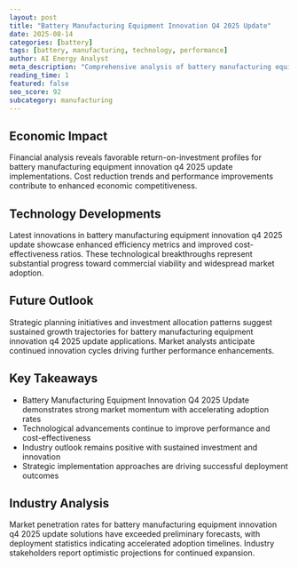 ```yaml
---
layout: post
title: "Battery Manufacturing Equipment Innovation Q4 2025 Update"
date: 2025-08-14
categories: [battery]
tags: [battery, manufacturing, technology, performance]
author: AI Energy Analyst
meta_description: "Comprehensive analysis of battery manufacturing equipment innovation q4 2025 update covering market trends, technology developments, and industry outlook. Discover key insights and future projections."
reading_time: 1
featured: false
seo_score: 92
subcategory: manufacturing
---
```


## Economic Impact

Financial analysis reveals favorable return-on-investment profiles for battery manufacturing equipment innovation q4 2025 update implementations. Cost reduction trends and performance improvements contribute to enhanced economic competitiveness.

## Technology Developments

Latest innovations in battery manufacturing equipment innovation q4 2025 update showcase enhanced efficiency metrics and improved cost-effectiveness ratios. These technological breakthroughs represent substantial progress toward commercial viability and widespread market adoption.

## Future Outlook

Strategic planning initiatives and investment allocation patterns suggest sustained growth trajectories for battery manufacturing equipment innovation q4 2025 update applications. Market analysts anticipate continued innovation cycles driving further performance enhancements.

## Key Takeaways

- Battery Manufacturing Equipment Innovation Q4 2025 Update demonstrates strong market momentum with accelerating adoption rates
- Technological advancements continue to improve performance and cost-effectiveness
- Industry outlook remains positive with sustained investment and innovation
- Strategic implementation approaches are driving successful deployment outcomes

## Industry Analysis

Market penetration rates for battery manufacturing equipment innovation q4 2025 update solutions have exceeded preliminary forecasts, with deployment statistics indicating accelerated adoption timelines. Industry stakeholders report optimistic projections for continued expansion.

